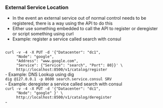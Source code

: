 ### External Service Location

- In the event an external service out of normal control needs to be registered, there is a way using the API to do this
- Either use something embedded to call the API to register or deregister or script something using curl
- Example:  register a service called search with consul
<code>
curl -v -4 -X PUT -d '{"Datacenter": "dc1",
     "Node": "google",
     "Address": "www.google.com",
     "Service": {"Service": "search", "Port": 80}}' \
     http://localhost:8500/v1/catalog/register
</code>
- Example:  DNS Lookup using dig
<code>
dig @127.0.0.1 -p 8600 search.service.consul SRV
</code>
- Example:  deregister a service called search with consul
<code>
curl -v -4 -X PUT -d '{"Datacenter": "dc1",
     "Node": "google" }' \
     http://localhost:8500/v1/catalog/deregister
</code>
- 
